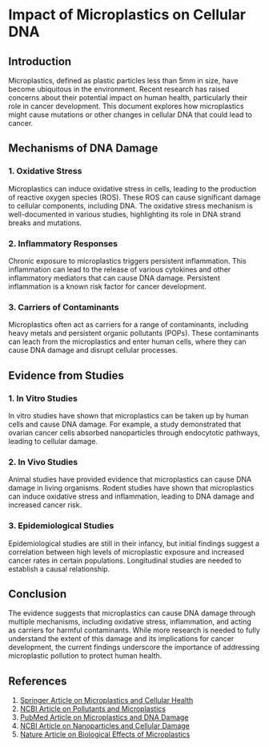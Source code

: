 # Impact of Microplastics on Cellular DNA

## Introduction

Microplastics, defined as plastic particles less than 5mm in size, have become ubiquitous in the environment. Recent research has raised concerns about their potential impact on human health, particularly their role in cancer development. This document explores how microplastics might cause mutations or other changes in cellular DNA that could lead to cancer.

## Mechanisms of DNA Damage

### 1. Oxidative Stress

Microplastics can induce oxidative stress in cells, leading to the production of reactive oxygen species (ROS). These ROS can cause significant damage to cellular components, including DNA. The oxidative stress mechanism is well-documented in various studies, highlighting its role in DNA strand breaks and mutations.

### 2. Inflammatory Responses

Chronic exposure to microplastics triggers persistent inflammation. This inflammation can lead to the release of various cytokines and other inflammatory mediators that can cause DNA damage. Persistent inflammation is a known risk factor for cancer development.

### 3. Carriers of Contaminants

Microplastics often act as carriers for a range of contaminants, including heavy metals and persistent organic pollutants (POPs). These contaminants can leach from the microplastics and enter human cells, where they can cause DNA damage and disrupt cellular processes.

## Evidence from Studies

### 1. In Vitro Studies

In vitro studies have shown that microplastics can be taken up by human cells and cause DNA damage. For example, a study demonstrated that ovarian cancer cells absorbed nanoparticles through endocytotic pathways, leading to cellular damage.

### 2. In Vivo Studies

Animal studies have provided evidence that microplastics can cause DNA damage in living organisms. Rodent studies have shown that microplastics can induce oxidative stress and inflammation, leading to DNA damage and increased cancer risk.

### 3. Epidemiological Studies

Epidemiological studies are still in their infancy, but initial findings suggest a correlation between high levels of microplastic exposure and increased cancer rates in certain populations. Longitudinal studies are needed to establish a causal relationship.

## Conclusion

The evidence suggests that microplastics can cause DNA damage through multiple mechanisms, including oxidative stress, inflammation, and acting as carriers for harmful contaminants. While more research is needed to fully understand the extent of this damage and its implications for cancer development, the current findings underscore the importance of addressing microplastic pollution to protect human health.

## References

1. [Springer Article on Microplastics and Cellular Health](https://link.springer.com/article/10.1007/s12013-024-01436-0)
2. [NCBI Article on Pollutants and Microplastics](https://www.ncbi.nlm.nih.gov/pmc/articles/PMC7068600/)
3. [PubMed Article on Microplastics and DNA Damage](https://pubmed.ncbi.nlm.nih.gov/39031249/)
4. [NCBI Article on Nanoparticles and Cellular Damage](https://www.ncbi.nlm.nih.gov/pmc/articles/PMC7920297/)
5. [Nature Article on Biological Effects of Microplastics](https://www.nature.com/articles/s41591-024-02968-x)
